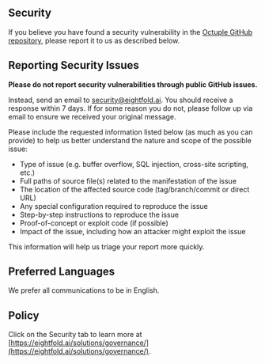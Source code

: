 <!-- BEGIN EIGHTFOLD OCTUPLE SECURITY.MD V0.0.1 BLOCK -->

## Security

If you believe you have found a security vulnerability in the [Octuple GitHub repository](https://github.com/EightfoldAI/octuple), please report it to us as described below.

## Reporting Security Issues

**Please do not report security vulnerabilities through public GitHub issues.**

Instead, send an email to [security@eightfold.ai](mailto:security@eightfold.ai). You should receive a response within 7 days. If for some reason you do not, please follow up via email to ensure we received your original message.

Please include the requested information listed below (as much as you can provide) to help us better understand the nature and scope of the possible issue:

- Type of issue (e.g. buffer overflow, SQL injection, cross-site scripting, etc.)
- Full paths of source file(s) related to the manifestation of the issue
- The location of the affected source code (tag/branch/commit or direct URL)
- Any special configuration required to reproduce the issue
- Step-by-step instructions to reproduce the issue
- Proof-of-concept or exploit code (if possible)
- Impact of the issue, including how an attacker might exploit the issue

This information will help us triage your report more quickly.

## Preferred Languages

We prefer all communications to be in English.

## Policy

Click on the Security tab to learn more at [https://eightfold.ai/solutions/governance/](https://eightfold.ai/solutions/governance/).

<!-- END EIGHTFOLD OCTUPLE SECURITY.MD BLOCK -->
